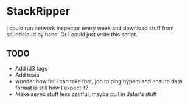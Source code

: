 # StackRipper

I could run network inspector every week and download stuff from
soundcloud by hand. Or I could just write this script.

## TODO

- Add id3 tags
- Add tests
- wonder how far I can take that, job to ping hypem and ensure data
  format is still how I expect it?
- Make async stuff less painful, maybe pull in Jafar's stuff
